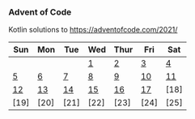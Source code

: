 ### Advent of Code

Kotlin solutions to https://adventofcode.com/2021/

| Sun  | Mon  | Tue  | Wed  | Thur | Fri  | Sat  |
|------|------|------|------|------|------|------|
|      |      |      | [1]  | [2]  | [3]  | [4]  |
| [5]  | [6]  | [7]  | [8]  | [9]  | [10] | [11] |
| [12] | [13] | [14] | [15] | [16] | [17] | [18] |
| [19] | [20] | [21] | [22] | [23] | [24] | [25] |

[1]: src/Day01.kt
[2]: src/Day02.kt
[3]: src/Day03.kt
[4]: src/Day04.kt
[5]: src/Day05.kt
[6]: src/Day06.kt
[7]: src/Day07.kt
[8]: src/Day08.kt
[9]: src/Day09.kt
[10]: src/Day10.kt
[11]: src/Day11.kt
[12]: src/Day12.kt
[13]: src/Day13.kt
[14]: src/Day14.kt
[15]: src/Day15.kt
[16]: src/Day16.kt
[17]: src/Day17.kt
